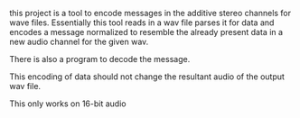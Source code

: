 this project is a tool to encode messages in the additive stereo channels for wave files. Essentially this tool reads in a wav file parses it for data and encodes a message normalized to resemble the already present data in a new audio channel for the given wav. 

There is also a program to decode the message. 

This encoding of data should not change the resultant audio of the output wav file. 

This only works on 16-bit audio
